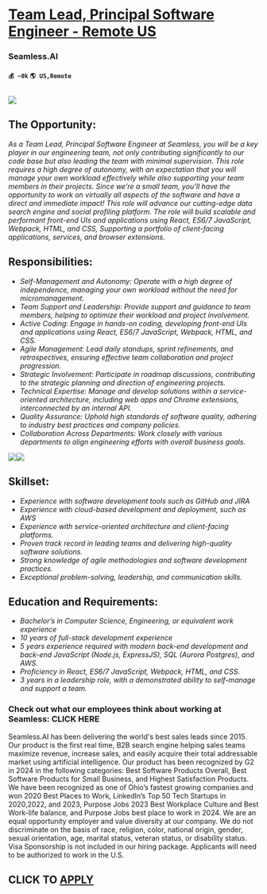 # [Team Lead, Principal Software Engineer - Remote US](https://www.remotewlb.com/apply/team-lead-principal-software-engineer-remote-us)  
### Seamless.AI  
#### `💰 ~0k` `🌎 US,Remote`  

## **![](https://seamlessai-public.s3.us-east-2.amazonaws.com/Paid+Media/2023-10_Greenhouse_Awards-Banner_CI.webp)**

## **The Opportunity:**

_As a Team Lead, Principal Software Engineer at Seamless, you will be a key player in our engineering team, not only contributing significantly to our code base but also leading the team with minimal supervision. This role requires a high degree of autonomy, with an expectation that you will manage your own workload effectively while also supporting your team members in their projects. Since we’re a small team, you’ll have the opportunity to work on virtually all aspects of the software and have a direct and immediate impact! This role will advance our cutting-edge data search engine and social profiling platform. The role will build scalable and performant front-end UIs and applications using React, ES6/7 JavaScript, Webpack, HTML, and CSS, Supporting a portfolio of client-facing applications, services, and browser extensions._

## **Responsibilities:**

  * _Self-Management and Autonomy: Operate with a high degree of independence, managing your own workload without the need for micromanagement._
  * _Team Support and Leadership: Provide support and guidance to team members, helping to optimize their workload and project involvement._
  * _Active Coding: Engage in hands-on coding, developing front-end UIs and applications using React, ES6/7 JavaScript, Webpack, HTML, and CSS._
  * _Agile Management: Lead daily standups, sprint refinements, and retrospectives, ensuring effective team collaboration and project progression._
  * _Strategic Involvement: Participate in roadmap discussions, contributing to the strategic planning and direction of engineering projects._
  * _Technical Expertise: Manage and develop solutions within a service-oriented architecture, including web apps and Chrome extensions, interconnected by an internal API._
  * _Quality Assurance: Uphold high standards of software quality, adhering to industry best practices and company policies._
  * _Collaboration Across Departments: Work closely with various departments to align engineering efforts with overall business goals._

**![](https://pbs.twimg.com/media/Fci2aBSXgAAJYK2?format=jpg&name=small)![](https://pbs.twimg.com/media/Fbl-PVrWYAA5xdr?format=jpg&name=small)**

## **Skillset:**

  * _Experience with software development tools such as GitHub and JIRA_
  * _Experience with cloud-based development and deployment, such as AWS_
  * _Experience with service-oriented architecture and client-facing platforms._
  * _Proven track record in leading teams and delivering high-quality software solutions._
  * _Strong knowledge of agile methodologies and software development practices._
  * _Exceptional problem-solving, leadership, and communication skills._

## **Education and Requirements:**

  * _Bachelor’s in Computer Science, Engineering, or equivalent work experience_
  * _10 years of full-stack development experience_
  * _5 years experience required with modern back-end development and back-end JavaScript (Node.js, ExpressJS), SQL (Aurora Postgres), and AWS._
  * _Proficiency in React, ES6/7 JavaScript, Webpack, HTML, and CSS._
  * _3 years in a leadership role, with a demonstrated ability to self-manage and support a team._

### **Check out what our employees think about working at Seamless: CLICK HERE**

Seamless.AI has been delivering the world's best sales leads since 2015. Our product is the first real time, B2B search engine helping sales teams maximize revenue, increase sales, and easily acquire their total addressable market using artificial intelligence. Our product has been recognized by G2 in 2024 in the following categories: Best Software Products Overall, Best Software Products for Small Business, and Highest Satisfaction Products. We have been recognized as one of Ohio’s fastest growing companies and won 2020 Best Places to Work, LinkedIn’s Top 50 Tech Startups in 2020,2022, and 2023, Purpose Jobs 2023 Best Workplace Culture and Best Work-life balance, and Purpose Jobs best place to work in 2024. We are an equal opportunity employer and value diversity at our company. We do not discriminate on the basis of race, religion, color, national origin, gender, sexual orientation, age, marital status, veteran status, or disability status. Visa Sponsorship is not included in our
hiring package. Applicants will need to be authorized to work in the U.S.

  
## CLICK TO [APPLY](https://www.remotewlb.com/apply/team-lead-principal-software-engineer-remote-us)

